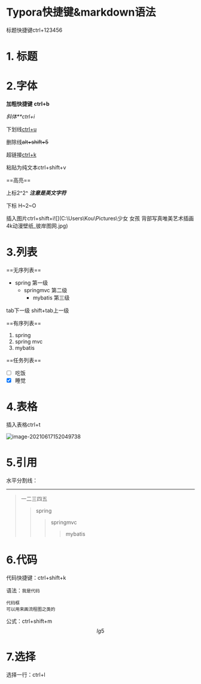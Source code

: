 # Typora快捷键&markdown语法

标题快捷键ctrl+123456

# 1. 标题

# 2.字体

**加粗快捷键** **ctrl+b**

*斜体**ctrl+i*

下划线<u>ctrl+u</u>

删除线~~alt+shift+5~~

超链接[ctrl+k](www.baidu.com)

粘贴为纯文本ctrl+shift+v

==高亮==

上标2^2^ ***注意是英文字符***

下标 H~2~O 

插入图片ctrl+shift+i![](C:\Users\Kou\Pictures\少女 女孩 背部写真唯美艺术插画4k动漫壁纸_彼岸图网.jpg)

# 3.列表

==无序列表==

+ spring 第一级
  + springmvc 第二级
    + mybatis 第三级

tab下一级 shift+tab上一级

==有序列表==

1. spring
2. spring mvc
3. mybatis

==任务列表==

+ [ ] 吃饭
+ [x] 睡觉 

# 4.表格

插入表格ctrl+t

![image-20210617152049738](C:\Users\Kou\AppData\Roaming\Typora\typora-user-images\image-20210617152049738.png)

# 5.引用

水平分割线：

-------

> 一二三四五
>
> > spring
> >
> > > springmvc
> > >
> > > > mybatis

# 6.代码

代码快捷键：ctrl+shift+k

语法：`我是代码`

```
代码框
可以用来画流程图之类的
```



公式：ctrl+shift+m
$$
lg5
$$

# 7.选择

选择一行：ctrl+l
